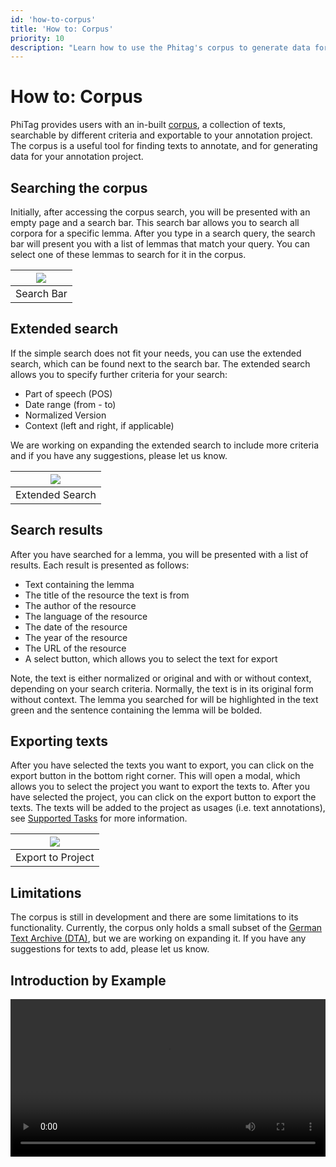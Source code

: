```yaml
---
id: 'how-to-corpus'
title: 'How to: Corpus'
priority: 10
description: "Learn how to use the Phitag's corpus to generate data for your annotation project."
---
```


# How to: Corpus

PhiTag provides users with an in-built [corpus](/corpus), a collection of texts, searchable by different criteria and exportable to your annotation project. The corpus is a useful tool for finding texts to annotate, and for generating data for your annotation project. 

## Searching the corpus

Initially, after accessing the corpus search, you will be presented with an empty page and a search bar. This search bar allows you to search all corpora for a specific lemma. After you type in a search query, the search bar will present you with a list of lemmas that match your query. You can select one of these lemmas to search for it in the corpus. 

| ![](/gif/guide/corpus-search.gif) |
| :-------------------------------: |
|            Search Bar             |

## Extended search

If the simple search does not fit your needs, you can use the extended search, which can be found next to the search bar. The extended search allows you to specify further criteria for your search:

- Part of speech (POS)
- Date range (from - to)
- Normalized Version 
- Context (left and right, if applicable)

We are working on expanding the extended search to include more criteria and if you have any suggestions, please let us know.

| ![](/gif/guide/corpus-extended.gif) |
| :---------------------------------: |
|           Extended Search           |

## Search results

After you have searched for a lemma, you will be presented with a list of results. Each result is presented as follows:

- Text containing the lemma
- The title of the resource the text is from
- The author of the resource
- The language of the resource
- The date of the resource
- The year of the resource
- The URL of the resource
- A select button, which allows you to select the text for export

Note, the text is either normalized or original and with or without context, depending on your search criteria. Normally, the text is in its original form without context. The lemma you searched for will be highlighted in the text green and the sentence containing the lemma will be bolded.

## Exporting texts

After you have selected the texts you want to export, you can click on the export button in the bottom right corner. This will open a modal, which allows you to select the project you want to export the texts to. After you have selected the project, you can click on the export button to export the texts. The texts will be added to the project as usages (i.e. text annotations), see [Supported Tasks](/guide/supported-tasks) for more information.

| ![](/gif/guide/corpus-usages.gif) |
| :-------------------------------: |
|         Export to Project         |

## Limitations

The corpus is still in development and there are some limitations to its functionality. Currently, the corpus only holds a small subset of the [German Text Archive (DTA)](https://www.deutschestextarchiv.de/), but we are working on expanding it. If you have any suggestions for texts to add, please let us know.

## Introduction by Example

<video width="100%" controls>
  <source src="/video/corpus-example.mp4" type="video/mp4">
</video>